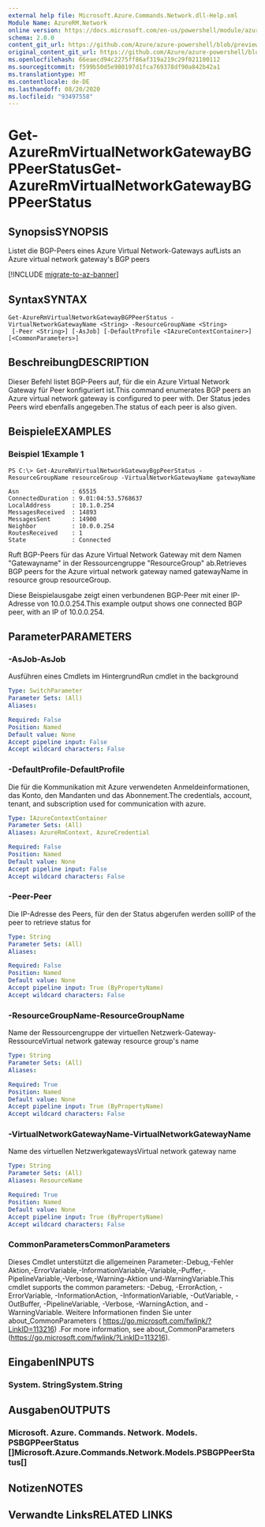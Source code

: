 ```yaml
---
external help file: Microsoft.Azure.Commands.Network.dll-Help.xml
Module Name: AzureRM.Network
online version: https://docs.microsoft.com/en-us/powershell/module/azurerm.network/get-azurermvirtualnetworkgatewaybgppeerstatus
schema: 2.0.0
content_git_url: https://github.com/Azure/azure-powershell/blob/preview/src/ResourceManager/Network/Commands.Network/help/Get-AzureRmVirtualNetworkGatewayBGPPeerStatus.md
original_content_git_url: https://github.com/Azure/azure-powershell/blob/preview/src/ResourceManager/Network/Commands.Network/help/Get-AzureRmVirtualNetworkGatewayBGPPeerStatus.md
ms.openlocfilehash: 66eaecd94c2275ff86af319a219c29f021100112
ms.sourcegitcommit: f599b50d5e980197d1fca769378df90a842b42a1
ms.translationtype: MT
ms.contentlocale: de-DE
ms.lasthandoff: 08/20/2020
ms.locfileid: "93497558"
---
```

# <span data-ttu-id="7fa96-101">Get-AzureRmVirtualNetworkGatewayBGPPeerStatus</span><span class="sxs-lookup"><span data-stu-id="7fa96-101">Get-AzureRmVirtualNetworkGatewayBGPPeerStatus</span></span>

## <span data-ttu-id="7fa96-102">Synopsis</span><span class="sxs-lookup"><span data-stu-id="7fa96-102">SYNOPSIS</span></span>
<span data-ttu-id="7fa96-103">Listet die BGP-Peers eines Azure Virtual Network-Gateways auf</span><span class="sxs-lookup"><span data-stu-id="7fa96-103">Lists an Azure virtual network gateway's BGP peers</span></span>

[!INCLUDE [migrate-to-az-banner](../../includes/migrate-to-az-banner.md)]

## <span data-ttu-id="7fa96-104">Syntax</span><span class="sxs-lookup"><span data-stu-id="7fa96-104">SYNTAX</span></span>

```
Get-AzureRmVirtualNetworkGatewayBGPPeerStatus -VirtualNetworkGatewayName <String> -ResourceGroupName <String>
 [-Peer <String>] [-AsJob] [-DefaultProfile <IAzureContextContainer>] [<CommonParameters>]
```

## <span data-ttu-id="7fa96-105">Beschreibung</span><span class="sxs-lookup"><span data-stu-id="7fa96-105">DESCRIPTION</span></span>
<span data-ttu-id="7fa96-106">Dieser Befehl listet BGP-Peers auf, für die ein Azure Virtual Network Gateway für Peer konfiguriert ist.</span><span class="sxs-lookup"><span data-stu-id="7fa96-106">This command enumerates BGP peers an Azure virtual network gateway is configured to peer with.</span></span> <span data-ttu-id="7fa96-107">Der Status jedes Peers wird ebenfalls angegeben.</span><span class="sxs-lookup"><span data-stu-id="7fa96-107">The status of each peer is also given.</span></span>

## <span data-ttu-id="7fa96-108">Beispiele</span><span class="sxs-lookup"><span data-stu-id="7fa96-108">EXAMPLES</span></span>

### <span data-ttu-id="7fa96-109">Beispiel 1</span><span class="sxs-lookup"><span data-stu-id="7fa96-109">Example 1</span></span>
```
PS C:\> Get-AzureRmVirtualNetworkGatewayBgpPeerStatus -ResourceGroupName resourceGroup -VirtualNetworkGatewayName gatewayName

Asn               : 65515
ConnectedDuration : 9.01:04:53.5768637
LocalAddress      : 10.1.0.254
MessagesReceived  : 14893
MessagesSent      : 14900
Neighbor          : 10.0.0.254
RoutesReceived    : 1
State             : Connected
```

<span data-ttu-id="7fa96-110">Ruft BGP-Peers für das Azure Virtual Network Gateway mit dem Namen "Gatewayname" in der Ressourcengruppe "ResourceGroup" ab.</span><span class="sxs-lookup"><span data-stu-id="7fa96-110">Retrieves BGP peers for the Azure virtual network gateway named gatewayName in resource group resourceGroup.</span></span>

<span data-ttu-id="7fa96-111">Diese Beispielausgabe zeigt einen verbundenen BGP-Peer mit einer IP-Adresse von 10.0.0.254.</span><span class="sxs-lookup"><span data-stu-id="7fa96-111">This example output shows one connected BGP peer, with an IP of 10.0.0.254.</span></span>

## <span data-ttu-id="7fa96-112">Parameter</span><span class="sxs-lookup"><span data-stu-id="7fa96-112">PARAMETERS</span></span>

### <span data-ttu-id="7fa96-113">-AsJob</span><span class="sxs-lookup"><span data-stu-id="7fa96-113">-AsJob</span></span>
<span data-ttu-id="7fa96-114">Ausführen eines Cmdlets im Hintergrund</span><span class="sxs-lookup"><span data-stu-id="7fa96-114">Run cmdlet in the background</span></span>

```yaml
Type: SwitchParameter
Parameter Sets: (All)
Aliases: 

Required: False
Position: Named
Default value: None
Accept pipeline input: False
Accept wildcard characters: False
```

### <span data-ttu-id="7fa96-115">-DefaultProfile</span><span class="sxs-lookup"><span data-stu-id="7fa96-115">-DefaultProfile</span></span>
<span data-ttu-id="7fa96-116">Die für die Kommunikation mit Azure verwendeten Anmeldeinformationen, das Konto, den Mandanten und das Abonnement.</span><span class="sxs-lookup"><span data-stu-id="7fa96-116">The credentials, account, tenant, and subscription used for communication with azure.</span></span>

```yaml
Type: IAzureContextContainer
Parameter Sets: (All)
Aliases: AzureRmContext, AzureCredential

Required: False
Position: Named
Default value: None
Accept pipeline input: False
Accept wildcard characters: False
```

### <span data-ttu-id="7fa96-117">-Peer</span><span class="sxs-lookup"><span data-stu-id="7fa96-117">-Peer</span></span>
<span data-ttu-id="7fa96-118">Die IP-Adresse des Peers, für den der Status abgerufen werden soll</span><span class="sxs-lookup"><span data-stu-id="7fa96-118">IP of the peer to retrieve status for</span></span>

```yaml
Type: String
Parameter Sets: (All)
Aliases: 

Required: False
Position: Named
Default value: None
Accept pipeline input: True (ByPropertyName)
Accept wildcard characters: False
```

### <span data-ttu-id="7fa96-119">-ResourceGroupName</span><span class="sxs-lookup"><span data-stu-id="7fa96-119">-ResourceGroupName</span></span>
<span data-ttu-id="7fa96-120">Name der Ressourcengruppe der virtuellen Netzwerk-Gateway-Ressource</span><span class="sxs-lookup"><span data-stu-id="7fa96-120">Virtual network gateway resource group's name</span></span>

```yaml
Type: String
Parameter Sets: (All)
Aliases: 

Required: True
Position: Named
Default value: None
Accept pipeline input: True (ByPropertyName)
Accept wildcard characters: False
```

### <span data-ttu-id="7fa96-121">-VirtualNetworkGatewayName</span><span class="sxs-lookup"><span data-stu-id="7fa96-121">-VirtualNetworkGatewayName</span></span>
<span data-ttu-id="7fa96-122">Name des virtuellen Netzwerkgateways</span><span class="sxs-lookup"><span data-stu-id="7fa96-122">Virtual network gateway name</span></span>

```yaml
Type: String
Parameter Sets: (All)
Aliases: ResourceName

Required: True
Position: Named
Default value: None
Accept pipeline input: True (ByPropertyName)
Accept wildcard characters: False
```

### <span data-ttu-id="7fa96-123">CommonParameters</span><span class="sxs-lookup"><span data-stu-id="7fa96-123">CommonParameters</span></span>
<span data-ttu-id="7fa96-124">Dieses Cmdlet unterstützt die allgemeinen Parameter:-Debug,-Fehler Aktion,-ErrorVariable,-InformationVariable,-Variable,-Puffer,-PipelineVariable,-Verbose,-Warning-Aktion und-WarningVariable.</span><span class="sxs-lookup"><span data-stu-id="7fa96-124">This cmdlet supports the common parameters: -Debug, -ErrorAction, -ErrorVariable, -InformationAction, -InformationVariable, -OutVariable, -OutBuffer, -PipelineVariable, -Verbose, -WarningAction, and -WarningVariable.</span></span> <span data-ttu-id="7fa96-125">Weitere Informationen finden Sie unter about_CommonParameters ( https://go.microsoft.com/fwlink/?LinkID=113216) .</span><span class="sxs-lookup"><span data-stu-id="7fa96-125">For more information, see about_CommonParameters (https://go.microsoft.com/fwlink/?LinkID=113216).</span></span>

## <span data-ttu-id="7fa96-126">Eingaben</span><span class="sxs-lookup"><span data-stu-id="7fa96-126">INPUTS</span></span>

### <span data-ttu-id="7fa96-127">System. String</span><span class="sxs-lookup"><span data-stu-id="7fa96-127">System.String</span></span>

## <span data-ttu-id="7fa96-128">Ausgaben</span><span class="sxs-lookup"><span data-stu-id="7fa96-128">OUTPUTS</span></span>

### <span data-ttu-id="7fa96-129">Microsoft. Azure. Commands. Network. Models. PSBGPPeerStatus []</span><span class="sxs-lookup"><span data-stu-id="7fa96-129">Microsoft.Azure.Commands.Network.Models.PSBGPPeerStatus[]</span></span>

## <span data-ttu-id="7fa96-130">Notizen</span><span class="sxs-lookup"><span data-stu-id="7fa96-130">NOTES</span></span>

## <span data-ttu-id="7fa96-131">Verwandte Links</span><span class="sxs-lookup"><span data-stu-id="7fa96-131">RELATED LINKS</span></span>

